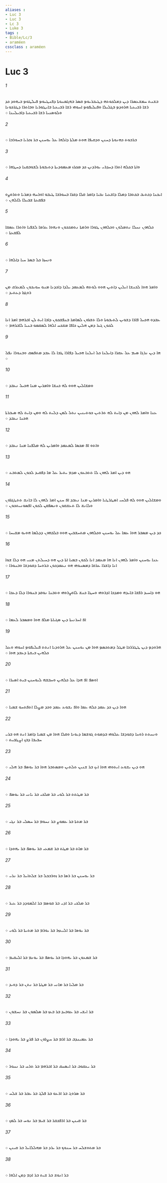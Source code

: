 ```yaml
---
aliases : 
- Luc 3
- Luc 3
- Lc 3
- Luke 3
tags : 
- Bible/Lc/3
- araméen
cssclass : araméen
---
```


# Luc 3

###### 1
ܒܫܢܬ ܚܡܫܥܤܪܐ ܕܝܢ ܕܡܠܟܘܬܗ ܕܛܝܒܪܝܘܤ ܩܤܪ ܒܗܓܡܢܘܬܐ ܕܦܢܛܝܘܤ ܦܝܠܛܘܤ ܒܝܗܘܕ ܟܕ ܪܫܐ ܪܒܝܥܝܐ ܗܪܘܕܤ ܒܓܠܝܠܐ ܘܦܝܠܝܦܘܤ ܐܚܘܗܝ ܪܫܐ ܪܒܝܥܝܐ ܒܐܝܛܘܪܝܐ ܘܒܐܬܪܐ ܕܛܪܟܘܢܐ ܘܠܘܤܢܝܐ ܪܫܐ ܪܒܝܥܝܐ ܕܐܒܝܠܝܢܐ ܀
###### 2
ܒܪܒܘܬ ܟܗܢܘܬܐ ܕܚܢܢ ܘܕܩܝܦܐ ܗܘܬ ܡܠܬܐ ܕܐܠܗܐ ܥܠ ܝܘܚܢܢ ܒܪ ܙܟܪܝܐ ܒܚܘܪܒܐ ܀
###### 3
ܘܐܬܐ ܒܟܠܗ ܐܬܪܐ ܕܚܕܪܝ ܝܘܪܕܢܢ ܟܕ ܡܟܪܙ ܡܥܡܘܕܝܬܐ ܕܬܝܒܘܬܐ ܠܫܘܒܩܢܐ ܕܚܛܗܐ ܀
###### 4
ܐܝܟܢܐ ܕܟܬܝܒ ܒܟܬܒܐ ܕܡܠܐ ܕܐܫܥܝܐ ܢܒܝܐ ܕܐܡܪ ܩܠܐ ܕܩܪܐ ܒܚܘܪܒܐ ܛܝܒܘ ܐܘܪܚܗ ܕܡܪܝܐ ܘܬܪܘܨܘ ܒܦܩܥܬܐ ܫܒܝܠܐ ܠܐܠܗܢ ܀
###### 5
ܟܠܗܘܢ ܢܚܠܐ ܢܬܡܠܘܢ ܘܟܠܗܘܢ ܛܘܪܐ ܘܪܡܬܐ ܢܬܡܟܟܘܢ ܘܢܗܘܐ ܥܪܡܐ ܠܫܦܝܐ ܘܐܬܪܐ ܥܤܩܐ ܠܦܩܥܬܐ ܀
###### 6
ܘܢܚܙܐ ܟܠ ܒܤܪ ܚܝܐ ܕܐܠܗܐ ܀
###### 7
ܘܐܡܪ ܗܘܐ ܠܟܢܫܐ ܐܝܠܝܢ ܕܐܬܝܢ ܗܘܘ ܠܘܬܗ ܠܡܥܡܕ ܝܠܕܐ ܕܐܟܕܢܐ ܡܢܘ ܚܘܝܟܘܢ ܠܡܥܪܩ ܡܢ ܪܘܓܙܐ ܕܥܬܝܕ ܀
###### 8
ܥܒܕܘ ܗܟܝܠ ܦܐܪܐ ܕܫܘܝܢ ܠܬܝܒܘܬܐ ܘܠܐ ܬܫܪܘܢ ܠܡܐܡܪ ܒܢܦܫܟܘܢ ܕܐܒܐ ܐܝܬ ܠܢ ܐܒܪܗܡ ܐܡܪ ܐܢܐ ܠܟܘܢ ܓܝܪ ܕܡܢ ܗܠܝܢ ܟܐܦܐ ܡܫܟܚ ܐܠܗܐ ܠܡܩܡܘ ܒܢܝܐ ܠܐܒܪܗܡ ܀
###### 9
ܗܐ ܕܝܢ ܢܪܓܐ ܤܝܡ ܥܠ ܥܩܪܐ ܕܐܝܠܢܐ ܟܠ ܐܝܠܢܐ ܗܟܝܠ ܕܦܐܪܐ ܛܒܐ ܠܐ ܥܒܕ ܡܬܦܤܩ ܘܒܢܘܪܐ ܢܦܠ ܀
###### 10
ܘܡܫܐܠܝܢ ܗܘܘ ܠܗ ܟܢܫܐ ܘܐܡܪܝܢ ܡܢܐ ܗܟܝܠ ܢܥܒܕ ܀
###### 11
ܥܢܐ ܘܐܡܪ ܠܗܘܢ ܡܢ ܕܐܝܬ ܠܗ ܬܪܬܝܢ ܟܘܬܝܢܝܢ ܢܬܠ ܠܡܢ ܕܠܝܬ ܠܗ ܘܡܢ ܕܐܝܬ ܠܗ ܤܝܒܪܬܐ ܗܟܢܐ ܢܥܒܕ ܀
###### 12
ܘܐܬܘ ܐܦ ܡܟܤܐ ܠܡܥܡܕ ܘܐܡܪܝܢ ܠܗ ܡܠܦܢܐ ܡܢܐ ܢܥܒܕ ܀
###### 13
ܗܘ ܕܝܢ ܐܡܪ ܠܗܘܢ ܠܐ ܬܬܒܥܘܢ ܡܕܡ ܝܬܝܪ ܥܠ ܡܐ ܕܦܩܝܕ ܠܟܘܢ ܠܡܬܒܥ ܀
###### 14
ܘܡܫܐܠܝܢ ܗܘܘ ܠܗ ܦܠܚܝ ܐܤܛܪܛܝܐ ܘܐܡܪܝܢ ܡܢܐ ܢܥܒܕ ܐܦ ܚܢܢ ܐܡܪ ܠܗܘܢ ܠܐ ܒܐܢܫ ܬܬܛܓܪܘܢ ܘܠܐܢܫ ܠܐ ܬܥܫܩܘܢ ܘܢܤܦܩܢ ܠܟܘܢ ܐܦܤܘܢܝܬܟܘܢ ܀
###### 15
ܟܕ ܕܝܢ ܡܤܒܪ ܗܘܐ ܥܡܐ ܥܠ ܝܘܚܢܢ ܘܟܠܗܘܢ ܡܬܚܫܒܝܢ ܗܘܘ ܒܠܒܗܘܢ ܕܕܠܡܐ ܗܘܝܘ ܡܫܝܚܐ ܀
###### 16
ܥܢܐ ܝܘܚܢܢ ܘܐܡܪ ܠܗܘܢ ܐܢܐ ܗܐ ܡܥܡܕ ܐܢܐ ܠܟܘܢ ܒܡܝܐ ܐܬܐ ܕܝܢ ܗܘ ܕܚܝܠܬܢ ܡܢܝ ܗܘ ܕܠܐ ܫܘܐ ܐܢܐ ܕܐܫܪܐ ܥܪܩܐ ܕܡܤܢܘܗܝ ܗܘ ܢܥܡܕܟܘܢ ܒܪܘܚܐ ܕܩܘܕܫܐ ܘܒܢܘܪܐ ܀
###### 17
ܗܘ ܕܐܚܝܕ ܪܦܫܐ ܒܐܝܕܗ ܘܡܕܟܐ ܐܕܪܘܗܝ ܘܚܛܐ ܟܢܫ ܠܐܘܨܪܘܗܝ ܘܬܒܢܐ ܢܘܩܕ ܒܢܘܪܐ ܕܠܐ ܕܥܟܐ ܀
###### 18
ܐܦ ܐܚܪܢܝܬܐ ܕܝܢ ܤܓܝܐܬܐ ܡܠܦ ܗܘܐ ܘܡܤܒܪ ܠܥܡܐ ܀
###### 19
ܗܪܘܕܤ ܕܝܢ ܛܛܪܪܟܐ ܡܛܠ ܕܡܬܟܤܤ ܗܘܐ ܡܢ ܝܘܚܢܢ ܥܠ ܗܪܘܕܝܐ ܐܢܬܬ ܦܝܠܝܦܘܤ ܐܚܘܗܝ ܘܥܠ ܟܠܗܝܢ ܒܝܫܬܐ ܕܥܒܕ ܗܘܐ ܀
###### 20
ܐܘܤܦ ܐܦ ܗܕܐ ܥܠ ܟܠܗܝܢ ܘܚܒܫܗ ܠܝܘܚܢܢ ܒܝܬ ܐܤܝܪܐ ܀
###### 21
ܗܘܐ ܕܝܢ ܟܕ ܥܡܕ ܟܠܗ ܥܡܐ ܘܐܦ ܝܫܘܥ ܥܡܕ ܘܟܕ ܡܨܠܐ ܐܬܦܬܚܘ ܫܡܝܐ ܀
###### 22
ܘܢܚܬܬ ܪܘܚܐ ܕܩܘܕܫܐ ܥܠܘܗܝ ܒܕܡܘܬ ܓܘܫܡܐ ܕܝܘܢܐ ܘܩܠܐ ܗܘܐ ܡܢ ܫܡܝܐ ܕܐܡܪ ܐܢܬ ܗܘ ܒܪܝ ܚܒܝܒܐ ܕܒܟ ܐܨܛܒܝܬ ܀
###### 23
ܗܘ ܕܝܢ ܝܫܘܥ ܐܝܬܘܗܝ ܗܘܐ ܐܝܟ ܒܪ ܫܢܝܢ ܬܠܬܝܢ ܘܡܤܬܒܪ ܗܘܐ ܒܪ ܝܘܤܦ ܒܪ ܗܠܝ ܀
###### 24
ܒܪ ܡܛܬܬ ܒܪ ܠܘܝ ܒܪ ܡܠܟܝ ܒܪ ܝܐܢܝ ܒܪ ܝܘܤܦ ܀
###### 25
ܒܪ ܡܬܬܐ ܒܪ ܥܡܘܨ ܒܪ ܢܚܘܡ ܒܪ ܚܤܠܝ ܒܪ ܢܓܝ ܀
###### 26
ܒܪ ܡܐܬ ܒܪ ܡܛܬ ܒܪ ܫܡܥܝ ܒܪ ܝܘܤܦ ܒܪ ܝܗܘܕܐ ܀
###### 27
ܒܪ ܝܘܚܢܢ ܒܪ ܪܤܐ ܒܪ ܙܘܪܒܒܠ ܒܪ ܫܠܬܐܝܠ ܒܪ ܢܪܝ ܀
###### 28
ܒܪ ܡܠܟܝ ܒܪ ܐܕܝ ܒܪ ܩܘܤܡ ܒܪ ܐܠܡܘܕܕ ܒܪ ܥܝܪ ܀
###### 29
ܒܪ ܝܘܤܐ ܒܪ ܐܠܝܥܙܪ ܒܪ ܝܘܪܡ ܒܪ ܡܬܝܬܐ ܒܪ ܠܘܝ ܀
###### 30
ܒܪ ܫܡܥܘܢ ܒܪ ܝܗܘܕܐ ܒܪ ܝܘܤܦ ܒܪ ܝܘܢܡ ܒܪ ܐܠܝܩܝܡ ܀
###### 31
ܒܪ ܡܠܝܐ ܒܪ ܡܐܢܝ ܒܪ ܡܛܬܐ ܒܪ ܢܬܢ ܒܪ ܕܘܝܕ ܀
###### 32
ܒܪ ܐܝܫܝ ܒܪ ܥܘܒܝܕ ܒܪ ܒܥܙ ܒܪ ܤܠܡܘܢ ܒܪ ܢܚܫܘܢ ܀
###### 33
ܒܪ ܥܡܝܢܕܒ ܒܪ ܐܪܡ ܒܪ ܚܨܪܘܢ ܒܪ ܦܪܨ ܒܪ ܝܗܘܕܐ ܀
###### 34
ܒܪ ܝܥܩܘܒ ܒܪ ܐܝܤܚܩ ܒܪ ܐܒܪܗܡ ܒܪ ܬܪܚ ܒܪ ܢܚܘܪ ܀
###### 35
ܒܪ ܤܪܘܓ ܒܪ ܐܪܥܘ ܒܪ ܦܠܓ ܒܪ ܥܒܪ ܒܪ ܫܠܚ ܀
###### 36
ܒܪ ܩܝܢܢ ܒܪ ܐܪܦܟܫܪ ܒܪ ܫܝܡ ܒܪ ܢܘܚ ܒܪ ܠܡܟ ܀
###### 37
ܒܪ ܡܬܘܫܠܚ ܒܪ ܚܢܘܟ ܒܪ ܝܪܕ ܒܪ ܡܗܠܠܐܝܠ ܒܪ ܩܝܢܢ ܀
###### 38
ܒܪ ܐܢܘܫ ܒܪ ܫܝܬ ܒܪ ܐܕܡ ܕܡܢ ܐܠܗܐ ܀
